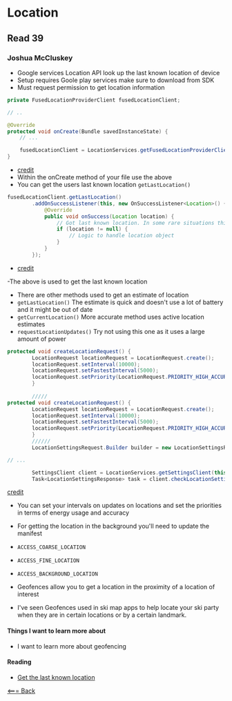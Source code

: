 # Location

## Read 39

### Joshua McCluskey


- Google services Location API look up the last known location of device
- Setup requires Goole play services make sure to download from SDK
- Must request permission to get location information
````Java
private FusedLocationProviderClient fusedLocationClient;

// ..

@Override
protected void onCreate(Bundle savedInstanceState) {
    // ...

    fusedLocationClient = LocationServices.getFusedLocationProviderClient(this);
}
````
- [credit](https://developer.android.com/training/location/retrieve-current)
- Within the onCreate method of your file use the above
- You can get the users last known location `getLastLocation()`
````Java
fusedLocationClient.getLastLocation()
        .addOnSuccessListener(this, new OnSuccessListener<Location>() {
            @Override
            public void onSuccess(Location location) {
                // Got last known location. In some rare situations this can be null.
                if (location != null) {
                    // Logic to handle location object
                }
            }
        });
````
- [credit](https://developer.android.com/training/location/retrieve-current)

-The above is used to get the last known location 

- There are other methods used to get an estimate of  location
- `getLastLocation()` The estimate is quick and doesn't use a lot of battery and it might be out of date
- `getCurrentLocation()` More accurate method uses active location estimates
- `requestLocationUpdates()` Try not using this one as it uses a large amount of power

````Java
protected void createLocationRequest() {
        LocationRequest locationRequest = LocationRequest.create();
        locationRequest.setInterval(10000);
        locationRequest.setFastestInterval(5000);
        locationRequest.setPriority(LocationRequest.PRIORITY_HIGH_ACCURACY);
        }
        
        /////
protected void createLocationRequest() {
        LocationRequest locationRequest = LocationRequest.create();
        locationRequest.setInterval(10000);
        locationRequest.setFastestInterval(5000);
        locationRequest.setPriority(LocationRequest.PRIORITY_HIGH_ACCURACY);
        }
        //////
        LocationSettingsRequest.Builder builder = new LocationSettingsRequest.Builder();

// ...

        SettingsClient client = LocationServices.getSettingsClient(this);
        Task<LocationSettingsResponse> task = client.checkLocationSettings(builder.build());
````
[credit](https://developer.android.com/training/location/change-location-settings)
- You  can set your intervals on updates on locations and set the priorities in
terms of energy usage and accuracy
- For getting the location in the background you'll need to update the manifest
- `ACCESS_COARSE_LOCATION`
- `ACCESS_FINE_LOCATION`
- `ACCESS_BACKGROUND_LOCATION`

- Geofences allow you to get a location in the proximity of a location of interest
- I've seen Geofences used in ski map apps to help locate your ski party when they are in certain locations or by a certain landmark.

#### Things I want to learn more about
- I want to learn more about geofencing
#### Reading

- [Get the last known location](https://developer.android.com/training/location/retrieve-current)


[<=== Back](../README.md)